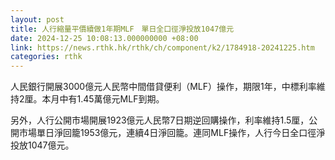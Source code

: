 ```yaml
---
layout: post
title: 人行縮量平價續做1年期MLF　單日全口徑淨投放1047億元
date: 2024-12-25 10:08:13.000000000 +08:00
link: https://news.rthk.hk/rthk/ch/component/k2/1784918-20241225.htm
categories: rthk
---
```


人民銀行開展3000億元人民幣中間借貸便利（MLF）操作，期限1年，中標利率維持2厘。本月中有1.45萬億元MLF到期。

另外，人行公開市場開展1923億元人民幣7日期逆回購操作，利率維持1.5厘，公開市場單日淨回籠1953億元，連續4日淨回籠。連同MLF操作，人行今日全口徑淨投放1047億元。
